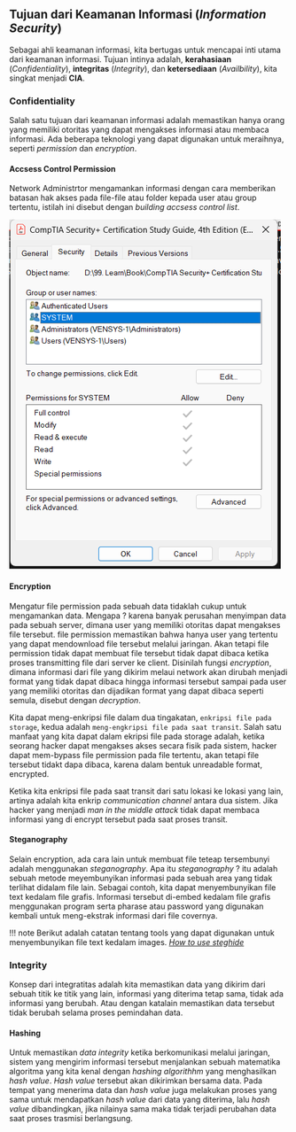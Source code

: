 ## Tujuan dari Keamanan Informasi (_Information Security_)
Sebagai ahli keamanan informasi, kita bertugas untuk mencapai inti utama dari keamanan informasi. Tujuan intinya adalah, **kerahasiaan** (_Confidentiality_), **integritas** (_Integrity_), dan **ketersediaan** (_Availbility_), kita singkat menjadi **CIA**.

### Confidentiality

Salah satu tujuan dari keamanan informasi adalah memastikan hanya orang yang memiliki otoritas yang dapat mengakses informasi atau membaca informasi. Ada beberapa teknologi yang dapat digunakan untuk meraihnya, seperti _permission_ dan _encryption_.

#### Accsess Control Permission

Network Administrtor mengamankan informasi dengan cara memberikan batasan hak akses pada file-file atau folder kepada user atau group tertentu, istilah ini disebut dengan _building accsess control list_.

![accsess control list](./assets/01.%20Accsess%20Control%20List.png)

#### Encryption

Mengatur file permission pada sebuah data tidaklah cukup untuk mengamankan data. Mengapa ? karena banyak perusahan menyimpan data pada sebuah server, dimana user yang memiliki otoritas dapat mengakses file tersebut. file permission memastikan bahwa hanya user yang tertentu yang dapat mendownload file tersebut melalui jaringan. Akan tetapi file permission tidak dapat membuat file tersebut tidak dapat dibaca ketika proses transmitting file dari server ke client. Disinilah fungsi _encryption_, dimana informasi dari file yang dikirim melaui network akan dirubah menjadi format yang tidak dapat dibaca hingga informasi tersebut sampai pada user yang memiliki otoritas dan dijadikan format yang dapat dibaca seperti semula, disebut dengan _decryption_.

Kita dapat meng-enkripsi file dalam dua tingakatan, `enkripsi file pada storage`, kedua adalah `meng-engkripsi file pada saat transit`. Salah satu manfaat yang kita dapat dalam ekripsi file pada storage adalah, ketika seorang hacker dapat mengakses akses secara fisik pada sistem, hacker dapat mem-bypass file permission pada file tertentu, akan tetapi file tersebut tidakt dapa dibaca, karena dalam bentuk unreadable format, encrypted. 

Ketika kita enkripsi file pada saat transit dari satu lokasi ke lokasi yang lain, artinya adalah kita enkrip _communication channel_ antara dua sistem. Jika hacker yang menjadi _man in the middle attack_ tidak dapat membaca informasi yang di encrypt tersebut pada saat proses transit.

#### Steganography

Selain encryption, ada cara lain untuk membuat file teteap tersembunyi adalah menggunakan _steganography_. Apa itu _steganography_ ? itu adalah sebuah metode meyembunyikan informasi pada sebuah area yang tidak terlihat didalam file lain. Sebagai contoh, kita dapat menyembunyikan file text kedalam file grafis. Informasi tersebut di-embed kedalam file grafis menggunakan program serta pharase atau password yang digunakan kembali untuk meng-ekstrak informasi dari file covernya.

!!! note
    Berikut adalah catatan tentang tools yang dapat digunakan untuk menyembunyikan file text kedalam images. [_How to use steghide_](./../Tools/Steghide/index.md)

### Integrity

Konsep dari integratitas adalah kita memastikan data yang dikirim dari sebuah titik ke titik yang lain, informasi yang diterima tetap sama, tidak ada informasi yang berubah. Atau dengan katalain memastikan data tersebut tidak berubah selama proses pemindahan data.

#### Hashing

Untuk memastikan _data integrity_ ketika berkomunikasi melalui jaringan, sistem yang mengirim informasi tersebut menjalankan sebuah matematika algoritma yang kita kenal dengan _hashing algorithhm_ yang menghasilkan _hash value_. _Hash value_ tersebut akan dikirimkan bersama data. Pada tempat yang menerima data dan _hash value_ juga melakukan proses yang sama untuk mendapatkan _hash value_ dari data yang diterima, lalu _hash value_ dibandingkan, jika nilainya sama maka tidak terjadi perubahan data saat proses trasmisi berlangsung.

